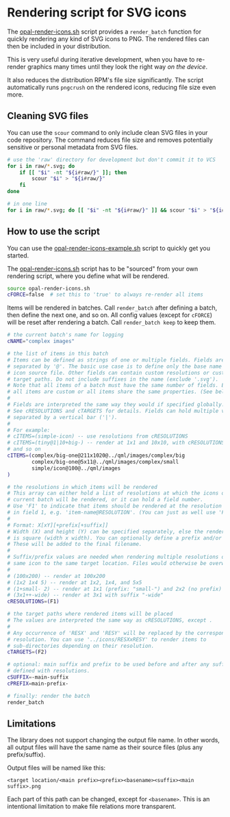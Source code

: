 <!--
SPDX-FileCopyrightText: 2021-2023 Mirian Margiani
SPDX-License-Identifier: GFDL-1.3-or-later
-->

# Rendering script for SVG icons

The [opal-render-icons.sh](opal-render-icons.sh) script provides a
`render_batch` function for quickly rendering any kind of SVG icons to PNG. The
rendered files can then be included in your distribution.

This is very useful during iterative development, when you have to re-render
graphics many times until they look the right way *on the device*.

It also reduces the distribution RPM's file size significantly. The script
automatically runs `pngcrush` on the rendered icons, reducing file size even
more.

## Cleaning SVG files

You can use the `scour` command to only include clean SVG files in your code
repository. The command reduces file size and removes potentially sensitive or
personal metadata from SVG files.

```bash
# use the 'raw' directory for development but don't commit it to VCS
for i in raw/*.svg; do
    if [[ "$i" -nt "${i#raw/}" ]]; then
        scour "$i" > "${i#raw/}"
    fi
done

# in one line
for i in raw/*.svg; do [[ "$i" -nt "${i#raw/}" ]] && scour "$i" > "${i#raw/}"; done
```

## How to use the script

You can use the [opal-render-icons-example.sh](opal-render-icons-example.sh)
script to quickly get you started.

The [opal-render-icons.sh](opal-render-icons.sh) script has to be "sourced" from
your own rendering script, where you define what will be rendered.

```bash
source opal-render-icons.sh
cFORCE=false  # set this to 'true' to always re-render all items
```

Items will be rendered in batches. Call `render_batch` after defining a batch,
then define the next one, and so on. All config values (except for `cFORCE`)
will be reset after rendering a batch. Call `render_batch keep` to keep them.

```bash
# the current batch's name for logging
cNAME="complex images"

# the list of items in this batch
# Items can be defined as strings of one or multiple fields. Fields are
# separated by '@'. The basic use case is to define only the base name of an
# icon source file. Other fields can contain custom resolutions or custom
# target paths. Do not include suffixes in the name (exclude '.svg').
# Note that all items of a batch must have the same number of fields. Either
# all items are custom or all items share the same properties. (See below.)
#
# Fields are interpreted the same way they would if specified globally.
# See cRESOLUTIONS and cTARGETS for details. Fields can hold multiple values
# separated by a vertical bar ('|').
#
# For example:
# cITEMS=(simple-icon) -- use resolutions from cRESOLUTIONS
# cITEMS=(tiny@1|10+big-) -- render at 1x1 and 10x10, with cRESOLUTIONS=(F1)
# and so on
cITEMS=(complex/big-one@211x1020@../qml/images/complex/big
        complex/big-one@5x11@../qml/images/complex/small
        simple/icon@100@../qml/images
)

# the resolutions in which items will be rendered
# This array can either hold a list of resolutions at which the icons of the
# current batch will be rendered, or it can hold a field number.
# Use 'F1' to indicate that items should be rendered at the resolution specified
# in field 1, e.g. 'item-name@RESOLUTION'. (You can just as well use 'F2'...)
#
# Format: X[xY][+prefix[+suffix]]
# Width (X) and height (Y) can be specified separately, else the rendered image
# is square (width x width). You can optionally define a prefix and/or a suffix.
# These will be added to the final filename.
#
# Suffix/prefix values are needed when rendering multiple resolutions of the
# same icon to the same target location. Files would otherwise be overwritten.
#
# (100x200) -- render at 100x200
# (1x2 1x4 5) -- render at 1x2, 1x4, and 5x5
# (1+small- 2) -- render at 1x1 (prefix: "small-") and 2x2 (no prefix)
# (3x1++-wide) -- render at 3x1 with suffix "-wide"
cRESOLUTIONS=(F1)

# the target paths where rendered items will be placed
# The values are interpreted the same way as cRESOLUTIONS, except .
#
# Any occurrence of 'RESX' and 'RESY' will be replaced by the corresponding
# resolution. You can use '../icons/RESXxRESY' to render items to
# sub-directories depending on their resolution.
cTARGETS=(F2)

# optional: main suffix and prefix to be used before and after any suffix
# defined with resolutions.
cSUFFIX=-main-suffix
cPREFIX=main-prefix-

# finally: render the batch
render_batch
```

## Limitations

The library does not support changing the output file name. In other words, all
output files will have the same name as their source files (plus any
prefix/suffix).

Output files will be named like this:

    <target location/<main prefix><prefix><basename><suffix><main suffix>.png

Each part of this path can be changed, except for `<basename>`. This is
an intentional limitation to make file relations more transparent.
